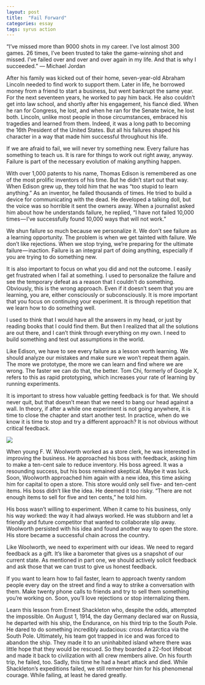 ```yaml
---
layout: post
title:  "Fail Forward"
categories: essay
tags: syrus action
---
```


“I’ve missed more than 9000 shots in my career. I’ve lost almost 300 games. 26 times, I’ve been trusted to take the game-winning shot and missed. I’ve failed over and over and over again in my life. And that is why I succeeded.”
— Michael Jordan

After his family was kicked out of their home, seven-year-old Abraham Lincoln needed to find work to support them. Later in life, he borrowed money from a friend to start a business, but went bankrupt the same year. For the next seventeen years, he worked to pay him back. He also couldn’t get into law school, and shortly after his engagement, his fiancé died. When he ran for Congress, he lost, and when he ran for the Senate twice, he lost both. Lincoln, unlike most people in those circumstances, embraced his tragedies and learned from them. Indeed, it was a long path to becoming the 16th President of the United States. But all his failures shaped his character in a way that made him successful throughout his life.

If we are afraid to fail, we will never try something new. Every failure has something to teach us. It is rare for things to work out right away, anyway. Failure is part of the necessary evolution of making anything happen.

With over 1,000 patents to his name, Thomas Edison is remembered as one of the most prolific inventors of his time. But he didn’t start out that way. When Edison grew up, they told him that he was “too stupid to learn anything.” As an inventor, he failed thousands of times. He tried to build a device for communicating with the dead. He developed a talking doll, but the voice was so horrible it sent the owners away. When a journalist asked him about how he understands failure, he replied, “I have not failed 10,000 times — I’ve successfully found 10,000 ways that will not work.”

We shun failure so much because we personalize it. We don’t see failure as a learning opportunity. The problem is when we get tainted with failure. We don’t like rejections. When we stop trying, we’re preparing for the ultimate failure — inaction. Failure is an integral part of doing anything, especially if you are trying to do something new.

It is also important to focus on what you did and not the outcome. I easily get frustrated when I fail at something. I used to personalize the failure and see the temporary defeat as a reason that I couldn’t do something. Obviously, this is the wrong approach. Even if it doesn’t seem that you are learning, you are, either consciously or subconsciously. It is more important that you focus on continuing your experiment. It is through repetition that we learn how to do something well.

I used to think that I would have all the answers in my head, or just by reading books that I could find them. But then I realized that all the solutions are out there, and I can’t think through everything on my own. I need to build something and test out assumptions in the world.

Like Edison, we have to see every failure as a lesson worth learning. We should analyze our mistakes and make sure we won’t repeat them again. The more we prototype, the more we can learn and find where we are wrong. The faster we can do that, the better. Tom Chi, formerly of Google X, refers to this as rapid prototyping, which increases your rate of learning by running experiments.

It is important to stress how valuable getting feedback is for that. We should never quit, but that doesn’t mean that we need to bang our head against a wall. In theory, if after a while one experiment is not going anywhere, it is time to close the chapter and start another test. In practice, when do we know it is time to stop and try a different approach? It is not obvious without critical feedback.

<img src="http://note.link.com.de/media/fail-forward.jpg" />

When young F. W. Woolworth worked as a store clerk, he was interested in improving the business. He approached his boss with feedback, asking him to make a ten-cent sale to reduce inventory. His boss agreed. It was a resounding success, but his boss remained skeptical. Maybe it was luck. Soon, Woolworth approached him again with a new idea, this time asking him for capital to open a store. This store would only sell five- and ten-cent items. His boss didn’t like the idea. He deemed it too risky. “There are not enough items to sell for five and ten cents,” he told him.

His boss wasn’t willing to experiment. When it came to his business, only his way worked: the way it had always worked. He was stubborn and let a friendly and future competitor that wanted to collaborate slip away. Woolworth persisted with his idea and found another way to open the store. His store became a successful chain across the country.

Like Woolworth, we need to experiment with our ideas. We need to regard feedback as a gift. It’s like a barometer that gives us a snapshot of our current state. As mentioned in part one, we should actively solicit feedback and ask those that we can trust to give us honest feedback.

If you want to learn how to fail faster, learn to approach twenty random people every day on the street and find a way to strike a conversation with them. Make twenty phone calls to friends and try to sell them something you’re working on. Soon, you’ll love rejections or stop internalizing them.

Learn this lesson from Ernest Shackleton who, despite the odds, attempted the impossible. On August 1, 1914, the day Germany declared war on Russia, he departed with his ship, the Endurance, on his third trip to the South Pole. He dared to do something incredibly audacious: cross Antarctica via the South Pole. Ultimately, his team got trapped in ice and was forced to abandon the ship. They made it to an uninhabited island where there was little hope that they would be rescued. So they boarded a 22-foot lifeboat and made it back to civilization with all crew members alive. On his fourth trip, he failed, too. Sadly, this time he had a heart attack and died. While Shackleton’s expeditions failed, we still remember him for his phenomenal courage. While failing, at least he dared greatly.